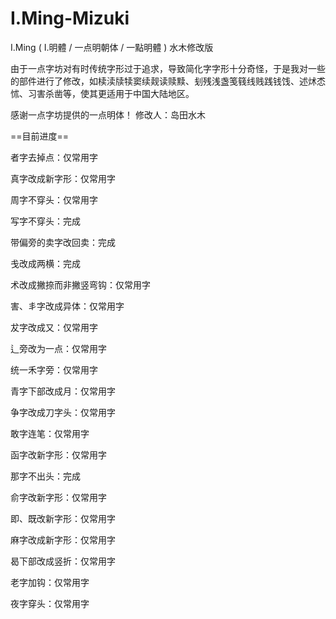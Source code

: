 # I.Ming-Mizuki
I.Ming ( I.明體 / 一点明朝体 / 一點明體 ) 水木修改版

由于一点字坊对有时传统字形过于追求，导致简化字字形十分奇怪，于是我对一些的部件进行了修改，如椟渎牍犊窦续觌读赎黩、刬残浅盏笺篯线贱践钱饯、述炢怸怵、习害杀凿等，使其更适用于中国大陆地区。

感谢一点字坊提供的一点明体！
修改人：岛田水木

==目前进度==

者字去掉点：仅常用字

真字改成新字形：仅常用字

周字不穿头：仅常用字

写字不穿头：完成

带偏旁的卖字改回卖：完成

戋改成两横：完成

术改成撇捺而非撇竖弯钩：仅常用字

害、丯字改成异体：仅常用字

犮字改成又：仅常用字

辶旁改为一点：仅常用字

统一禾字旁：仅常用字

青字下部改成月：仅常用字

争字改成刀字头：仅常用字

敢字连笔：仅常用字

函字改新字形：仅常用字

那字不出头：完成

俞字改新字形：仅常用字

即、既改新字形：仅常用字

麻字改成新字形：仅常用字

曷下部改成竖折：仅常用字

老字加钩：仅常用字

夜字穿头：仅常用字
